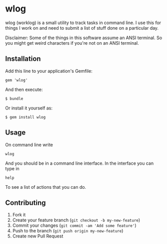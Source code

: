 # wlog

wlog (worklog) is a small utility to track tasks in command line. I use this
for things I work on and need to submit a list of stuff done on a particular 
day.

Disclaimer: Some of the things in this software assume an ANSI terminal. So you
might get weird characters if you're not on an ANSI terminal. 

## Installation

Add this line to your application's Gemfile:

    gem 'wlog'

And then execute:

    $ bundle

Or install it yourself as:

    $ gem install wlog

## Usage

On command line write

    wlog

And you should be in a command line interface. In the interface you can type in

    help

To see a list of actions that you can do. 

## Contributing

1. Fork it
2. Create your feature branch (`git checkout -b my-new-feature`)
3. Commit your changes (`git commit -am 'Add some feature'`)
4. Push to the branch (`git push origin my-new-feature`)
5. Create new Pull Request
